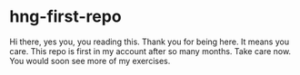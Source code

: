 # hng-first-repo
Hi there, yes you, you reading this. Thank you for being here. It means you care.
This repo is first in my account after so many months.
Take care now. You would soon see more of my exercises.
